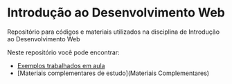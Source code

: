 # Introdução ao Desenvolvimento Web
Repositório para códigos e materiais utilizados na disciplina de Introdução ao Desenvolvimento Web

Neste repositório você pode encontrar:

- [Exemplos trabalhados em aula](exemplos)
- [Materiais complementares de estudo](Materiais Complementares)
